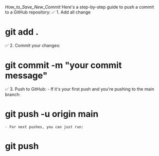 *How_to_Save_New_Commit*
Here's a step-by-step guide to push a commit to a GitHub repository:
✅ 1. Add all change
  # git add .
✅ 2. Commit your changes:
  #  git commit -m "your commit message"
✅ 3. Push to GitHub:
    - If it's your first push and you're pushing to the main branch:
  #   git push -u origin main
    - For next pushes, you can just run:
  #  git push
